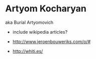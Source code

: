 # Artyom Kocharyan

aka Burial Artyomovich

- include wikipedia articles?

- http://www.jeroenbouweriks.com/o/#
- http://whiti.es/
